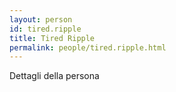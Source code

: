 ```yaml
---
layout: person
id: tired.ripple
title: Tired Ripple
permalink: people/tired.ripple.html
---
```


Dettagli della persona